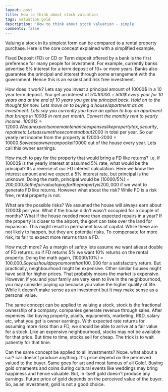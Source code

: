 ```yaml
---
layout: post
title: How to think about stock valuation 
tags: valuation gold
description: 'How to think about stock valuation - simple'
comments: false
---
```


Valuing a stock in its simplest form can be compared to a rental property purchase.
Here is the core concept explained with a simplified example,

Fixed Deposit (FD) or CD or Term deposit offered by a bank is the first preference for many people for investment.
For example, currently banks advertise 5% interest for a term deposit of 10+ or more years.
Banks also guarantee the principal and interest through some arrangement with the government.
Hence this is an easiest and risk free investment.

How does it work? Lets say you invest a principal amount of 10000$ in a 10 year term deposit.
You get an interest of 5%*10000 = 500$ every year for 10 years and at the end of 10 years you get the principal back. Hold on to the thought for now.
Lets move on to buying a house/apartment as an investment. Lets say you currently you have an option to buy an apartment that brings in 1000$ in rent per month.
Convert the monthly rent to yearly income. 1000*12 = 12000$. We can expect some maintenance expenses like property tax, security, repairs etc.
Lets assume those come to about 2000$ in total per year. So our yearly net income from the property is 12000-2000 = 10000$.
So we as a owner can pocket 10000$ out of the house every year. Lets call this owner earnings.

How much to pay for the property that would bring a FD like returns? i.e, if 10000$ is the yearly interest at assumed 5% rate, what would be the principal?
Its a reverse of our FD interest calculation. Here we know the interest amount and we expect a 5% interest rate, but principal is the unknown.
Doing the math, principal would be (10000/5%) = 200,000$. So the fair value to pay for the property is 200,000$ if we want to generate FD like returns. However what about the risk?
While FD is a risk free, rental property is not.

What are the possible risks? We assumed the house will always earn about 12000$ per year. What if the house didn't wasn't occupied for a couple of months?
 What if the house needed more than expected repairs in a year? If the property is closer to the airport, the govt can take over the land for expansion.
 This might result in permanent loss of capital. While these are not likely to happen, but they are potential risks.
 To compensate for more risk, its fair to expect more returns than a FD.

How much more? As a margin of safety lets assume we want atleast double of FD returns. so if FD returns 5% we want 10% returns on the rental property. Doing the math again,
(10000/10%) = 100,000$. So you should pay no more than 100,000$ for a satisfactory return. But practically, neighbourhood might be expensive. Other similar houses might have sold for higher prices.
That probably means the market is expensive. However, if you and your family are very keen to live in the neighbourhood, you may consider paying up because you value the higher quality of life. While it doesn't make sense as an investment but it may make sense as a personal value.

The same concept can be applied to valuing a stock. stock is the fractional ownership of a company. companies generate revenue through sales.
After expenses like buying property, plants, equipments, marketing, R&D, salary etc, what you get is owner earnings.
With expected rate returns for assuming more risks than a FD, we should be able to arrive at a fair value for a stock.
Like an expensive neighbourhood, stocks may not be available for that price. But time to time, stocks sell for cheap. The trick is to wait patiently for that time.

Can the same concept be applied to all investments? Nope. what about a car? car doesn't produce anything.
It's price depend on the perceived valued to the buyer. Same goes for art and most famous of  all Gold!.
Buying gold ornaments and coins during cultural events like weddings may bring happiness and hence valuable.
But, in itself gold doesn't produce any earnings. Future price of gold depends on the perceived value of the buyer.
So, as an investment, gold is not a good choice.
